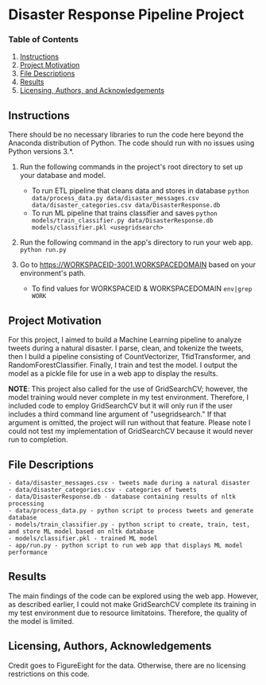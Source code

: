 # Disaster Response Pipeline Project

### Table of Contents

1. [Instructions](#instructions)
2. [Project Motivation](#motivation)
3. [File Descriptions](#files)
4. [Results](#results)
5. [Licensing, Authors, and Acknowledgements](#licensing)

## Instructions <a name="instructions"></a>

There should be no necessary libraries to run the code here beyond the Anaconda distribution of Python.  The code should run with no issues using Python versions 3.*.

1. Run the following commands in the project's root directory to set up your database and model.

    - To run ETL pipeline that cleans data and stores in database
        `python data/process_data.py data/disaster_messages.csv data/disaster_categories.csv data/DisasterResponse.db`
    - To run ML pipeline that trains classifier and saves
        `python models/train_classifier.py data/DisasterResponse.db models/classifier.pkl <usegridsearch>`

2. Run the following command in the app's directory to run your web app.
    `python run.py`

3. Go to https://WORKSPACEID-3001.WORKSPACEDOMAIN based on your environment's path.

    - To find values for WORKSPACEID & WORKSPACEDOMAIN
        `env|grep WORK`


## Project Motivation<a name="motivation"></a>

For this project, I aimed to build a Machine Learning pipeline to analyze tweets during a natural disaster. I parse, clean, and tokenize the tweets, then I build a pipeline consisting of CountVectorizer, TfidTransformer, and RandomForestClassifier. Finally, I train and test the model. I output the model as a pickle file for use in a web app to display the results.

**NOTE**: This project also called for the use of GridSearchCV; however, the model training would never complete in my test environment. Therefore, I included code to employ GridSearchCV but it will only run if the user includes a third command line argument of "usegridsearch." If that argument is omitted, the project will run without that feature. Please note I could not test my implementation of GridSearchCV because it would never run to completion.

## File Descriptions <a name="files"></a>

    - data/disaster_messages.csv - tweets made during a natural disaster
    - data/disaster_categories.csv - categories of tweets
    - data/DisasterResponse.db - database containing results of nltk processing
    - data/process_data.py - python script to process tweets and generate database
    - models/train_classifier.py - python script to create, train, test, and store ML model based on nltk database
    - models/classifier.pkl - trained ML model
    - app/run.py - python script to run web app that displays ML model performance

## Results<a name="results"></a>

The main findings of the code can be explored using the web app. However, as described earlier, I could not make GridSearchCV complete its training in my test environment due to resource limitatoins. Therefore, the quality of the model is limited.

## Licensing, Authors, Acknowledgements<a name="licensing"></a>

Credit goes to FigureEight for the data.  Otherwise, there are no licensing restrictions on this code.

